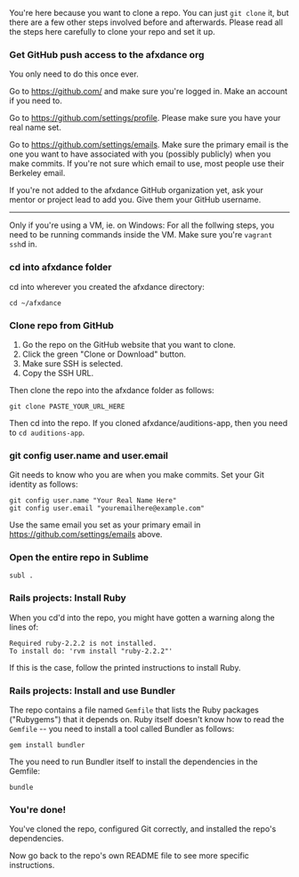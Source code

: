 You're here because you want to clone a repo. You can just `git clone` it, but there are a few other steps involved before and afterwards. Please read all the steps here carefully to clone your repo and set it up.


### Get GitHub push access to the afxdance org

You only need to do this once ever.

Go to https://github.com/ and make sure you're logged in. Make an account if you need to.

Go to https://github.com/settings/profile. Please make sure you have your real name set.

Go to https://github.com/settings/emails. Make sure the primary email is the one you want to have associated with you (possibly publicly) when you make commits. If you're not sure which email to use, most people use their Berkeley email.

If you're not added to the afxdance GitHub organization yet, ask your mentor or project lead to add you. Give them your GitHub username.


---

Only if you're using a VM, ie. on Windows: For all the follwing steps, you need to be running commands inside the VM. Make sure you're `vagrant ssh`d in.


### cd into afxdance folder

cd into wherever you created the afxdance directory:

```shell
cd ~/afxdance
```


### Clone repo from GitHub

 1. Go the repo on the GitHub website that you want to clone.
 2. Click the green "Clone or Download" button.
 3. Make sure SSH is selected.
 4. Copy the SSH URL.

Then clone the repo into the afxdance folder as follows:

```shell
git clone PASTE_YOUR_URL_HERE
```

Then cd into the repo. If you cloned afxdance/auditions-app, then you need to `cd auditions-app`.


### git config user.name and user.email

Git needs to know who you are when you make commits. Set your Git identity as follows:

```shell
git config user.name "Your Real Name Here"
git config user.email "youremailhere@example.com"
```

Use the same email you set as your primary email in https://github.com/settings/emails above.


### Open the entire repo in Sublime

```shell
subl .
```


### Rails projects: Install Ruby

When you cd'd into the repo, you might have gotten a warning along the lines of:

```
Required ruby-2.2.2 is not installed.
To install do: 'rvm install "ruby-2.2.2"'
```

If this is the case, follow the printed instructions to install Ruby.


### Rails projects: Install and use Bundler

The repo  contains a file named `Gemfile` that lists the Ruby packages ("Rubygems") that it depends on. Ruby itself doesn't know how to read the `Gemfile` -- you need to install a tool called Bundler as follows:

```shell
gem install bundler
```

The you need to run Bundler itself to install the dependencies in the Gemfile:

```shell
bundle
```


### You're done!

You've cloned the repo, configured Git correctly, and installed the repo's dependencies.

Now go back to the repo's own README file to see more specific instructions.
